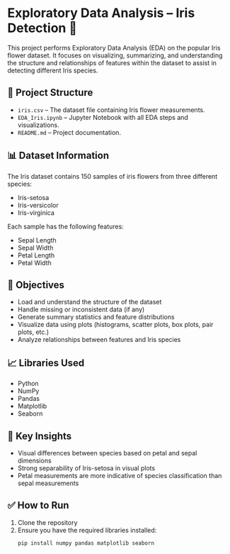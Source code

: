 # Exploratory Data Analysis – Iris Detection 🌸

This project performs Exploratory Data Analysis (EDA) on the popular Iris flower dataset. It focuses on visualizing, summarizing, and understanding the structure and relationships of features within the dataset to assist in detecting different Iris species.

## 📁 Project Structure

- `iris.csv` – The dataset file containing Iris flower measurements.
- `EDA_Iris.ipynb` – Jupyter Notebook with all EDA steps and visualizations.
- `README.md` – Project documentation.

## 📊 Dataset Information

The Iris dataset contains 150 samples of iris flowers from three different species:
- Iris-setosa
- Iris-versicolor
- Iris-virginica

Each sample has the following features:
- Sepal Length
- Sepal Width
- Petal Length
- Petal Width

## 🧠 Objectives

- Load and understand the structure of the dataset
- Handle missing or inconsistent data (if any)
- Generate summary statistics and feature distributions
- Visualize data using plots (histograms, scatter plots, box plots, pair plots, etc.)
- Analyze relationships between features and Iris species

## 📈 Libraries Used

- Python
- NumPy
- Pandas
- Matplotlib
- Seaborn

## 📌 Key Insights

- Visual differences between species based on petal and sepal dimensions
- Strong separability of Iris-setosa in visual plots
- Petal measurements are more indicative of species classification than sepal measurements

## ✅ How to Run

1. Clone the repository
2. Ensure you have the required libraries installed:
   ```bash
   pip install numpy pandas matplotlib seaborn
